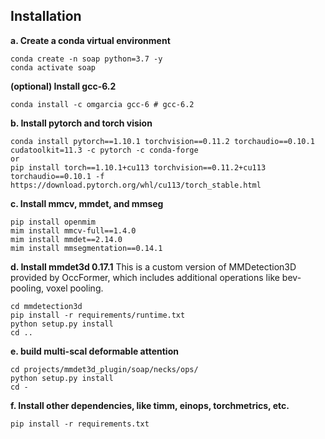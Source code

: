 ## Installation

**a. Create a conda virtual environment**
```shell
conda create -n soap python=3.7 -y
conda activate soap
```

**(optional) Install gcc-6.2**
```shell
conda install -c omgarcia gcc-6 # gcc-6.2
```

**b. Install pytorch and torch vision**
```shell
conda install pytorch==1.10.1 torchvision==0.11.2 torchaudio==0.10.1 cudatoolkit=11.3 -c pytorch -c conda-forge
or 
pip install torch==1.10.1+cu113 torchvision==0.11.2+cu113 torchaudio==0.10.1 -f https://download.pytorch.org/whl/cu113/torch_stable.html
```

**c. Install mmcv, mmdet, and mmseg**
```shell
pip install openmim
mim install mmcv-full==1.4.0
mim install mmdet==2.14.0
mim install mmsegmentation==0.14.1
```

**d. Install mmdet3d 0.17.1**
This is a custom version of MMDetection3D provided by OccFormer, which  includes additional operations like bev-pooling, voxel pooling. 

```shell
cd mmdetection3d
pip install -r requirements/runtime.txt
python setup.py install
cd ..
```

**e. build multi-scal deformable attention**

```shell
cd projects/mmdet3d_plugin/soap/necks/ops/
python setup.py install
cd -
```


**f. Install other dependencies, like timm, einops, torchmetrics, etc.**
```shell
pip install -r requirements.txt
```
